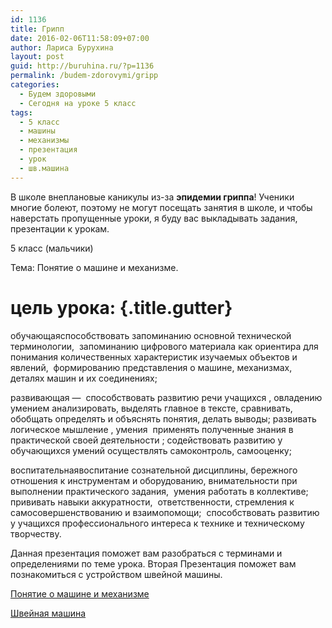 ```yaml
---
id: 1136
title: Грипп
date: 2016-02-06T11:58:09+07:00
author: Лариса Бурухина
layout: post
guid: http://buruhina.ru/?p=1136
permalink: /budem-zdorovymi/gripp
categories:
  - Будем здоровыми
  - Сегодня на уроке 5 класс
tags:
  - 5 класс
  - машины
  - механизмы
  - презентация
  - урок
  - шв.машина
---
```

В школе внеплановые каникулы из-за **эпидемии гриппа**! Ученики многие болеют, поэтому не могут посещать занятия в школе, и чтобы наверстать пропущенные уроки, я буду вас выкладывать задания, презентации к урокам.

5 класс (мальчики)

Тема: Понятие о машине и механизме.

# цель урока: {.title.gutter}

обучающаяспособствовать запоминанию основной технической терминологии,  запоминанию цифрового материала как ориентира для понимания количественных характеристик изучаемых объектов и явлений,  формированию представления о машине, механизмах, деталях машин и их соединениях;

развивающая &#8212;  способствовать развитию речи учащихся , овладению умением анализировать, выделять главное в тексте, сравнивать, обобщать определять и объяснять понятия, делать выводы; развивать логическое мышление , умения  применять полученные знания в практической своей деятельности ; содействовать развитию у обучающихся умений осуществлять самоконтроль, самооценку;

воспитательнаявоспитание сознательной дисциплины, бережного отношения к инструментам и оборудованию, внимательности при выполнении практического задания,  умения работать в коллективе; прививать навыки аккуратности,  ответственности, стремления к самосовершенствованию и взаимопомощи;  способствовать развитию у учащихся профессионального интереса к технике и техническому творчеству.

Данная презентация поможет вам разобраться с терминами и определениями по теме урока. Вторая Презентация поможет вам познакомиться с устройством швейной машины.

<a href="http://buruhina.ru/wp-content/uploads/2016/02/Понятие_о_машине_и_механизме.ppt" rel="">Понятие о машине и механизме</a>

<a href="http://buruhina.ru/wp-content/uploads/2016/02/ш.маш-5.ppt" rel="">Швейная машина</a>